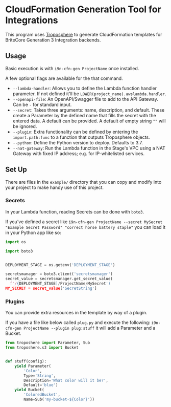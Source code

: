 # CloudFormation Generation Tool for Integrations

This program uses [Troposphere](https://github.com/cloudtools/troposphere) to
generate CloudFormation templates for BriteCore Generation 3 Integration
backends.

## Usage

Basic execution is with `i9n-cfn-gen ProjectName` once installed.

A few optional flags are available for the that command.

 + `--lambda-handler`: Allows you to define the Lambda function handler
   parameter. If not defined it'll be `LOWER(project_name).awslambda.handler`.
 + `--openapi-file`: An OpenAPI/Swagger file to add to the API Gateway. Can be
   `-` for standard input.
 + `--secret`: Takes three arguments: name, description, and default. These
   create a Parameter by the defined name that fills the secret with the entered
   data. A default can be provided. A default of empty string `""` will be ignored.
 + `--plugin`: Extra functionality can be defined by entering the
   `import.path:func` to a function that outputs Troposphere objects.
 + `--python`: Define the Python version to deploy. Defaults to 3.7.
 + `--nat-gateway`: Run the Lambda function in the Stage's VPC using a NAT
   Gateway with fixed IP address; e.g. for IP-whitelisted services.


## Set Up

There are files in the `example/` directory that you can copy and modify into
your project to make handy use of this project.


### Secrets

In your Lambda function, reading Secrets can be done with `boto3`.

If you've defined a secret like
`i9n-cfn-gen ProjectName --secret MySecret "Example Secret Password" "correct horse battery staple"`
you can load it in your Python app like so:

```python
import os

import boto3


DEPLOYMENT_STAGE = os.getenv('DEPLOYMENT_STAGE')

secretsmanager = boto3.client('secretsmanager')
secret_value = secretsmanager.get_secret_value(
  f'/{DEPLOYMENT_STAGE]/ProjectName/MySecret')
MY_SECRET = secret_value['SecretString']
```

### Plugins

You can provide extra resources in the template by way of a plugin.

If you have a file like below called `plug.py` and execute the following:
`i9n-cfn-gen ProjectName --plugin plug:stuff` it will add a Parameter
and a Bucket.

```python
from troposhere import Parameter, Sub
from troposhere.s3 import Bucket


def stuff(config):
    yield Parameter(
        'Color',
        Type='String',
        Description='What color will it be?',
        Default='blue')
    yield Bucket(
        'ColoredBucket',
        Name=Sub('my-bucket-${Color}'))
```
